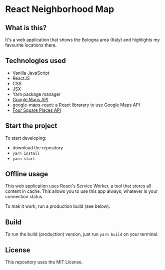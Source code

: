 # React Neighborhood Map

## What is this?
It's a web application that shows the Bologna area (Italy) and highlights my favourite locations there.

## Technologies used
* Vanilla JavaScript
* ReactJS
* CSS
* JSX
* Yarn package manager
* [Google Maps API](https://cloud.google.com/maps-platform/)
* [google-maps-react](https://github.com/fullstackreact/google-maps-react): a React librarary to use Google Maps API 
* [Four Square Places API](https://developer.foursquare.com/places-api)

## Start the project
To start developing:
* download the repository
* `yarn install`
* `yarn start`

## Offline usage
This web application uses React's Service Worker, a tool that stores all content in cache. This allows you to use this app always, whatever is your connection status.

To mak it work, run a production build (see below).

## Build
To run the build (production) version, just run `yarn build` on your terminal.

## License
This repository uses the MIT License.